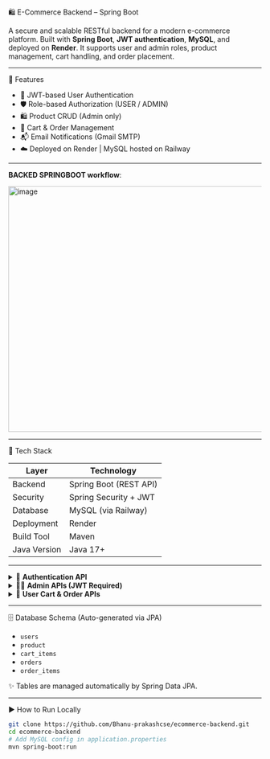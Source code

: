 🛍️ E-Commerce Backend – Spring Boot

A secure and scalable RESTful backend for a modern e-commerce platform. Built with **Spring Boot**, **JWT authentication**, **MySQL**, and deployed on **Render**. 
It supports user and admin roles, product management, cart handling, and order placement.

---

🚀 Features

- 🔐 JWT-based User Authentication
- 🛡️ Role-based Authorization (USER / ADMIN)
- 🛍️ Product CRUD (Admin only)
- 🛒 Cart & Order Management
- 📬 Email Notifications (Gmail SMTP)
- ☁️ Deployed on Render | MySQL hosted on Railway

---
**BACKED SPRINGBOOT workflow**:

<img width="850" height="489" alt="image" src="https://github.com/user-attachments/assets/9bef33b4-df19-4c30-8518-3724b99dfae1" />

---

🧰 Tech Stack

| Layer        | Technology             |
|--------------|------------------------|
| Backend      | Spring Boot (REST API) |
| Security     | Spring Security + JWT  |
| Database     | MySQL (via Railway)    |
| Deployment   | Render                 |
| Build Tool   | Maven                  |
| Java Version | Java 17+               |

---

<details>
<summary>🔐 <strong>Authentication API</strong></summary>

- `POST /api/auth/register?role=CUSTOMER` – Register as Customer  
- `POST /api/auth/register?role=ADMIN` – Register as Admin  
- `POST /api/auth/login` – Login & receive JWT  

</details>

<details>
<summary>🧑‍💼 <strong>Admin APIs (JWT Required)</strong></summary>

- `POST /api/products` – Add Product  
- `PUT /api/products/{id}` – Update Product  
- `DELETE /api/products/{id}` – Delete Product  

</details>

<details>
<summary>🛒 <strong>User Cart & Order APIs</strong></summary>

- `POST /api/cart/add/{productId}` – Add to Cart  
- `GET /api/cart` – View Cart  
- `POST /api/cart/place-order` – Place Order  
- `GET /api/orders` – View User Orders  

</details>

---

🗄️ Database Schema (Auto-generated via JPA)

- `users`  
- `product`  
- `cart_items`  
- `orders`
- `order_items`

✨ Tables are managed automatically by Spring Data JPA.

---

▶️ How to Run Locally

```bash
git clone https://github.com/Bhanu-prakashcse/ecommerce-backend.git
cd ecommerce-backend
# Add MySQL config in application.properties
mvn spring-boot:run
